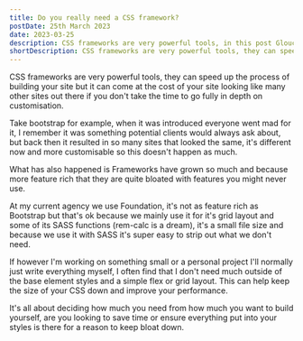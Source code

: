 ```yaml
---
title: Do you really need a CSS framework?
postDate: 25th March 2023
date: 2023-03-25
description: CSS frameworks are very powerful tools, in this post Gloucestershire Web Developer Daniel Hudson discusses the pro's and cons.
shortDescription: CSS frameworks are very powerful tools, they can speed up the process of building your site but it can come at the cost of your site looking like many other sites out there if you don't take the time to go fully in depth on customisation.
---
```

CSS frameworks are very powerful tools, they can speed up the process of building your site but it can come at the cost of your site looking like many other sites out there if you don't take the time to go fully in depth on customisation.

Take bootstrap for example, when it was introduced everyone went mad for it, I remember it was something potential clients would always ask about, but back then it resulted in so many sites that looked the same, it's different now and more customisable so this doesn't happen as much.

What has also happened is Frameworks have grown so much and because more feature rich that they are quite bloated with features you might never use. 

At my current agency we use Foundation, it's not as feature rich as Bootstrap but that's ok because we mainly use it for it's grid layout and some of its SASS functions (rem-calc is a dream), it's a small file size and because we use it with SASS it's super easy to strip out what we don't need.

If however I'm working on something small or a personal project I'll normally just write everything myself, I often find that I don't need much outside of the base element styles and a simple flex or grid layout. This can help keep the size of your CSS down and improve your performance.

It's all about deciding how much you need from how much you want to build yourself, are you looking to save time or ensure everything put into your styles is there for a reason to keep bloat down.